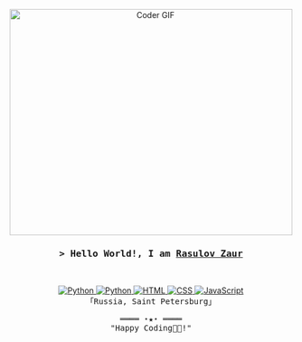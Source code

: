 <!-- https://github.com/ShahriarShafin/ -->
<!-- April 15, 2021 -->
<!-- leave a STAR, if you like it ! -->

<!-- GIF -->
<p  align="center"><img src="https://media.giphy.com/media/SWoSkN6DxTszqIKEqv/giphy.gif" alt="Coder GIF" width="500" height="400">


<!-- Intro  -->
<h3 align="center">
        <samp>&gt; Hello World!, I am
                <b><a target="_blank" href="https://github.com/lxmp7p/">Rasulov Zaur</a></b>
        </samp>
</h3>
<br>

<p align="center">
        <!-- Programming Languages -->
        <!-- Django -->
        <a href="https://github.com/lxmp7p?tab=repositories" target="_blank"><img alt="Python"
                        src="https://img.shields.io/badge/Django-092E20?style=for-the-badge&logo=django&logoColor=white">
        </a>
        <!-- Python -->
        <a href="https://github.com/lxmp7p?tab=repositories" target="_blank"><img alt="Python"
                        src="https://img.shields.io/badge/Python-3776AB?style=for-the-badge&logo=python&logoColor=white">
        </a>
        <!-- HTML -->
        <a href="https://github.com/lxmp7p?tab=repositories" target="_blank"><img alt="HTML"
                        src="https://img.shields.io/badge/HTML-239120?style=for-the-badge&logo=html5&logoColor=white">
        </a>
        <!-- CSS  -->
        <a href="https://github.com/lxmp7p?tab=repositories" target="_blank"><img alt="CSS"
                        src="https://img.shields.io/badge/CSS-239120?&style=for-the-badge&logo=css3&logoColor=white">
        </a>
        <!-- JavaScript -->
        <a href="https://github.com/lxmp7p?tab=repositories" target="_blank"><img alt="JavaScript"
                        src="https://img.shields.io/badge/JavaScript-F7DF1E?style=for-the-badge&logo=javascript&logoColor=black">
        </a>
        <br>
        <samp>
                「Russia, Saint Petersburg」
                <br>
        </samp>
</p>


<!-- Footer -->
<samp>
    <p align="center">
        ════ ⋆★⋆ ════
        <br>
        "Happy Coding👨‍💻!"
    </p>
</samp>
